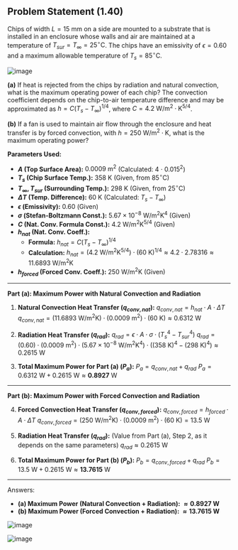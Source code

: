 ## Problem Statement (1.40)

Chips of width $L = 15 \text{ mm}$ on a side are mounted to a substrate that is installed in an enclosure whose walls and air are maintained at a temperature of $T_{sur} = T_{\infty} = 25^\circ\text{C}$. The chips have an emissivity of $\epsilon = 0.60$ and a maximum allowable temperature of $T_s = 85^\circ\text{C}$.

![image](https://github.com/user-attachments/assets/a85c6e9e-d908-4831-a4c5-ab6a4b0f23f3)

**(a)** If heat is rejected from the chips by radiation and natural convection, what is the maximum operating power of each chip? The convection coefficient depends on the chip-to-air temperature difference and may be approximated as $h = C(T_s - T_{\infty})^{1/4}$, where $C = 4.2 \text{ W/m}^2 \cdot \text{K}^{5/4}$.

**(b)** If a fan is used to maintain air flow through the enclosure and heat transfer is by forced convection, with $h = 250 \text{ W/m}^2 \cdot \text{K}$, what is the maximum operating power?

**Parameters Used:**

* **$A$ (Top Surface Area):** $0.0009 \text{ m}^2$ (Calculated: 4 $\cdot$ 0.015<sup>2</sup>)
* **$T_s$ (Chip Surface Temp.):** $358 \text{ K}$ (Given, from $85^\circ\text{C}$)
* **$T_{\infty}, T_{sur}$ (Surrounding Temp.):** $298 \text{ K}$ (Given, from $25^\circ\text{C}$)
* **$\Delta T$ (Temp. Difference):** $60 \text{ K}$ (Calculated: $T_s - T_{\infty}$)
* **$\epsilon$ (Emissivity):** $0.60$ (Given)
* **$\sigma$ (Stefan-Boltzmann Const.):** $5.67 \times 10^{-8} \text{ W/m}^2\text{K}^4$ (Given)
* **$C$ (Nat. Conv. Formula Const.):** $4.2 \text{ W/m}^2\text{K}^{5/4}$ (Given)
* **$h_{nat}$ (Nat. Conv. Coeff.):** 
    * **Formula:** $h_{nat} = C(T_s - T_{\infty})^{1/4}$
    * **Calculation:** $h_{nat} = (4.2 \text{ W/m}^2\text{K}^{5/4}) \cdot (60 \text{ K})^{1/4} \approx 4.2 \cdot 2.78316 \approx 11.6893 \text{ W/m}^2\text{K}$
* **$h_{forced}$ (Forced Conv. Coeff.):** $250 \text{ W/m}^2\text{K}$ (Given)

---

**Part (a): Maximum Power with Natural Convection and Radiation**

1.  **Natural Convection Heat Transfer ($q_{conv,nat}$):**
    $q_{conv,nat} = h_{nat} \cdot A \cdot \Delta T$
    $q_{conv,nat} = (11.6893 \text{ W/m}^2\text{K}) \cdot (0.0009 \text{ m}^2) \cdot (60 \text{ K}) \approx 0.6312 \text{ W}$

2.  **Radiation Heat Transfer ($q_{rad}$):**
    $q_{rad} = \epsilon \cdot A \cdot \sigma \cdot (T_s^4 - T_{sur}^4)$
    $q_{rad} = (0.60) \cdot (0.0009 \text{ m}^2) \cdot (5.67 \times 10^{-8} \text{ W/m}^2\text{K}^4) \cdot ((358 \text{ K})^4 - (298 \text{ K})^4) \approx 0.2615 \text{ W}$

3.  **Total Maximum Power for Part (a) ($P_a$):**
    $P_a = q_{conv,nat} + q_{rad}$
    $P_a = 0.6312 \text{ W} + 0.2615 \text{ W} \approx \mathbf{0.8927 \text{ W}}$

---

**Part (b): Maximum Power with Forced Convection and Radiation**

4.  **Forced Convection Heat Transfer ($q_{conv,forced}$):**
    $q_{conv,forced} = h_{forced} \cdot A \cdot \Delta T$
    $q_{conv,forced} = (250 \text{ W/m}^2\text{K}) \cdot (0.0009 \text{ m}^2) \cdot (60 \text{ K}) = 13.5 \text{ W}$

5.  **Radiation Heat Transfer ($q_{rad}$):**
    (Value from Part (a), Step 2, as it depends on the same parameters)
    $q_{rad} \approx 0.2615 \text{ W}$

6.  **Total Maximum Power for Part (b) ($P_b$):**
    $P_b = q_{conv,forced} + q_{rad}$
    $P_b = 13.5 \text{ W} + 0.2615 \text{ W} \approx \mathbf{13.7615 \text{ W}}$

---

Answers:
* **(a) Maximum Power (Natural Convection + Radiation): $\approx 0.8927 \text{ W}$**
* **(b) Maximum Power (Forced Convection + Radiation): $\approx 13.7615 \text{ W}$**

![image](https://github.com/user-attachments/assets/58e113a0-f84e-4d79-90f5-95ca80047f2e)


![image](https://github.com/user-attachments/assets/8350925c-6929-4fd5-a57e-ead12c9befc0)


